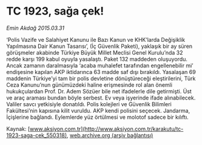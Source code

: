 # TC 1923, sağa çek!

*Emin Akdağ 2015.03.31*

<div class="pNewsDetailMainContent" itemprop="articleBody">
 <p>
  ‘Polis Vazife ve Salahiyet Kanunu ile Bazı Kanun ve KHK’larda Değişiklik Yapılmasına Dair Kanun Tasarısı’, (İç Güvenlik Paketi), yaklaşık bir ay süren görüşmeler akabinde Türkiye Büyük Millet Meclisi Genel Kurulu’nda 32 redde karşı 199 kabul oyuyla yasalaştı. Paket 132 maddeden oluşuyordu. Ancak zamanın daralmasıyla ‘acaba muhalefet tarafından engellenebilir mi’ endişesine kapılan AKP iktidarınca 63 madde saf dışı bırakıldı. Yasalaşan 69 maddenin Türkiye’yi tam bir polis devletine dönüştüreceği eleştirilerini, Türk Ceza Kanunu’nun günümüzdeki haline erişmesinde rol alan önemli hukukçulardan Prof. Dr. Adem Sözüer bile net ifadelerle dile getirmişti. Üst ve araç araması bundan böyle serbest. Ev veya işyerinde ifade alınabilecek. Valiler savcı yetkisiyle donatıldı. Polis kolejleri ve Güvenlik Bilimleri Fakültesi’nin kapısına kilit vuruldu. AKP kendi polisini seçecek. Jandarma, İçişlerine bağlandı. Eylemlerde yüz örtülmesi ve molotof sadece bir kılıftı.
 </p>
</div>


Kaynak: [www.aksiyon.com.tr](http://www.aksiyon.com.tr/karakutu/tc-1923-saga-cek_550318), [web.archive.org (arşiv bağlantısı)](http://web.archive.org/web/20150731191957/http://www.aksiyon.com.tr/karakutu/tc-1923-saga-cek_550318)
